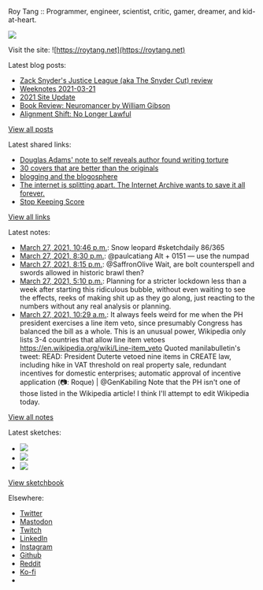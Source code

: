 Roy Tang :: Programmer, engineer, scientist, critic, gamer, dreamer, and kid-at-heart.

![](https://roytang.net/static/img/profile.jpg)

Visit the site: ![https://roytang.net](https://roytang.net)

Latest blog posts:

- [Zack Snyder&#x27;s Justice League (aka The Snyder Cut) review](https://roytang.net/2021/03/snyder-cut/)
- [Weeknotes 2021-03-21](https://roytang.net/2021/03/weeknotes-2021-03-21/)
- [2021 Site Update](https://roytang.net/2021/03/2021-site-update/)
- [Book Review: Neuromancer by William Gibson](https://roytang.net/2021/03/neuromancer/)
- [Alignment Shift: No Longer Lawful](https://roytang.net/2021/03/no-longer-lawful/)

[View all posts](https://roytang.net/blog)

Latest shared links:

- [Douglas Adams&#x27; note to self reveals author found writing torture](https://roytang.net/2021/03/douglas-adams-note-to-self-reveals-author-found-writing-torture/)
- [30 covers that are better than the originals](https://roytang.net/2021/03/30-covers-that-are-better-than-the-originals/)
- [blogging and the blogosphere](https://roytang.net/2021/03/blogging-and-the-blogosphere/)
- [The internet is splitting apart. The Internet Archive wants to save it all forever.](https://roytang.net/2021/03/the-internet-is-splitting-apart-the-internet-archive-wants-to-save-it-all-forever/)
- [Stop Keeping Score](https://roytang.net/2021/03/stop-keeping-score/)

[View all links](https://roytang.net/links)

Latest notes:

- [March 27, 2021, 10:46 p.m.](https://roytang.net/2021/03/1375821511601258499/): Snow leopard #sketchdaily 86/365
- [March 27, 2021, 8:30 p.m.](https://roytang.net/2021/03/1375787410055827462/): @paulcatiang Alt + 0151 — use the numpad
- [March 27, 2021, 8:15 p.m.](https://roytang.net/2021/03/1375783440952397832/): @SaffronOlive Wait, are bolt counterspell and swords allowed in historic brawl then?
- [March 27, 2021, 5:10 p.m.](https://roytang.net/2021/03/1375737016407625729/): Planning for a stricter lockdown less than a week after starting this ridiculous bubble, without even waiting to see the effects, reeks of making shit up as they go along, just reacting to the numbers without any real analysis or planning.
- [March 27, 2021, 10:29 a.m.](https://roytang.net/2021/03/1375636032448696323/): It always feels weird for me when the PH president exercises a line item veto, since presumably Congress has balanced the bill as a whole. This is an unusual power, Wikipedia only lists 3-4 countries that allow line item vetoes https://en.wikipedia.org/wiki/Line-item_veto Quoted manilabulletin&#x27;s tweet: READ: President Duterte vetoed nine items in CREATE law, including hike in VAT threshold on real property sale, redundant incentives for domestic enterprises; automatic approval of incentive application (📷: Roque) | @GenKabiling Note that the PH isn&#x27;t one of those listed in the Wikipedia article! I think I&#x27;ll attempt to edit Wikipedia today.

[View all notes](https://roytang.net/notes)

Latest sketches:


- ![](https://roytang.net/media/cache/72/7d/727d0fb2c84abb09b288644ef0e363b6.jpg)
- ![](https://roytang.net/media/cache/6c/45/6c45c251e07e9967cfdfeb1d0e50fc60.jpg)
- ![](https://roytang.net/media/cache/65/d7/65d76fb44345967f5f8fd9f9310e99a5.jpg)

[View sketchbook](https://roytang.net/albums/sketchbook)


Elsewhere:

- [Twitter](https://twitter.com/roytang)
- [Mastodon](https://mastodon.technology/@roytang)
- [Twitch](https://twitch.tv/twitchyroy)
- [LinkedIn](https://www.linkedin.com/in/roytang)
- [Instagram](https://instagram.com/roytang0400)
- [Github](https://github.com/roytang)
- [Reddit](https://reddit.com/u/hungryroy)
- [Ko-fi](https://ko-fi.com/roytang)
- [](mailto:hello@roytang.net)